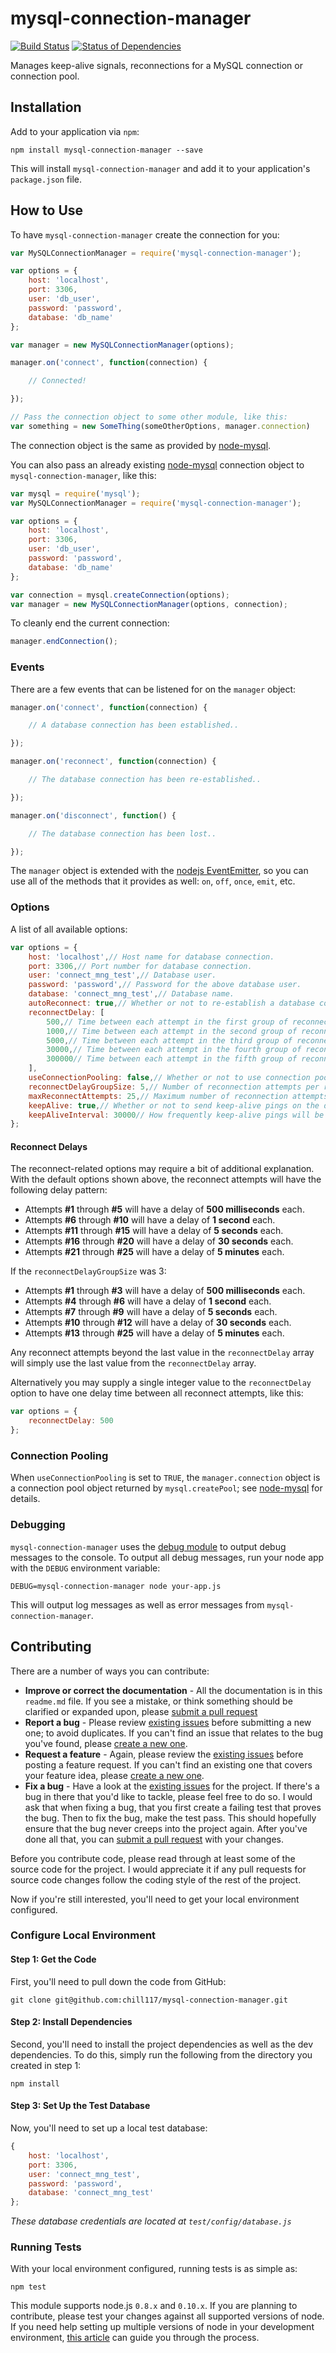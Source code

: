 # mysql-connection-manager

[![Build Status](https://travis-ci.org/chill117/mysql-connection-manager.svg?branch=master)](https://travis-ci.org/chill117/mysql-connection-manager) [![Status of Dependencies](https://david-dm.org/chill117/mysql-connection-manager.svg)](https://david-dm.org/chill117/mysql-connection-manager)

Manages keep-alive signals, reconnections for a MySQL connection or connection pool.


## Installation

Add to your application via `npm`:
```
npm install mysql-connection-manager --save
```
This will install `mysql-connection-manager` and add it to your application's `package.json` file.


## How to Use

To have `mysql-connection-manager` create the connection for you:
```js
var MySQLConnectionManager = require('mysql-connection-manager');

var options = {
	host: 'localhost',
	port: 3306,
	user: 'db_user',
	password: 'password',
	database: 'db_name'
};

var manager = new MySQLConnectionManager(options);

manager.on('connect', function(connection) {

	// Connected!

});

// Pass the connection object to some other module, like this:
var something = new SomeThing(someOtherOptions, manager.connection)
```
The connection object is the same as provided by [node-mysql](https://github.com/felixge/node-mysql).

You can also pass an already existing [node-mysql](https://github.com/felixge/node-mysql) connection object to `mysql-connection-manager`, like this:
```js
var mysql = require('mysql');
var MySQLConnectionManager = require('mysql-connection-manager');

var options = {
	host: 'localhost',
	port: 3306,
	user: 'db_user',
	password: 'password',
	database: 'db_name'
};

var connection = mysql.createConnection(options);
var manager = new MySQLConnectionManager(options, connection);
```

To cleanly end the current connection:
```js
manager.endConnection();
```


### Events

There are a few events that can be listened for on the `manager` object:
```js
manager.on('connect', function(connection) {

	// A database connection has been established..

});

manager.on('reconnect', function(connection) {

	// The database connection has been re-established..

});

manager.on('disconnect', function() {

	// The database connection has been lost..

});
```
The `manager` object is extended with the [nodejs EventEmitter](http://nodejs.org/api/events.html), so you can use all of the methods that it provides as well: `on`, `off`, `once`, `emit`, etc.


### Options

A list of all available options:
```js
var options = {
	host: 'localhost',// Host name for database connection.
	port: 3306,// Port number for database connection.
	user: 'connect_mng_test',// Database user.
	password: 'password',// Password for the above database user.
	database: 'connect_mng_test',// Database name.
	autoReconnect: true,// Whether or not to re-establish a database connection after a disconnect.
	reconnectDelay: [
		500,// Time between each attempt in the first group of reconnection attempts; milliseconds.
		1000,// Time between each attempt in the second group of reconnection attempts; milliseconds.
		5000,// Time between each attempt in the third group of reconnection attempts; milliseconds.
		30000,// Time between each attempt in the fourth group of reconnection attempts; milliseconds.
		300000// Time between each attempt in the fifth group of reconnection attempts; milliseconds.
	],
	useConnectionPooling: false,// Whether or not to use connection pooling.
	reconnectDelayGroupSize: 5,// Number of reconnection attempts per reconnect delay value.
	maxReconnectAttempts: 25,// Maximum number of reconnection attempts. Set to 0 for unlimited.
	keepAlive: true,// Whether or not to send keep-alive pings on the database connection(s).
	keepAliveInterval: 30000// How frequently keep-alive pings will be sent; milliseconds.
};
```

#### Reconnect Delays

The reconnect-related options may require a bit of additional explanation. With the default options shown above, the reconnect attempts will have the following delay pattern:

* Attempts __#1__ through __#5__ will have a delay of __500 milliseconds__ each.
* Attempts __#6__ through __#10__ will have a delay of __1 second__ each.
* Attempts __#11__ through __#15__ will have a delay of __5 seconds__ each.
* Attempts __#16__ through __#20__ will have a delay of __30 seconds__ each.
* Attempts __#21__ through __#25__ will have a delay of __5 minutes__ each.

If the `reconnectDelayGroupSize` was 3:

* Attempts __#1__ through __#3__ will have a delay of __500 milliseconds__ each.
* Attempts __#4__ through __#6__ will have a delay of __1 second__ each.
* Attempts __#7__ through __#9__ will have a delay of __5 seconds__ each.
* Attempts __#10__ through __#12__ will have a delay of __30 seconds__ each.
* Attempts __#13__ through __#25__ will have a delay of __5 minutes__ each.

Any reconnect attempts beyond the last value in the `reconnectDelay` array will simply use the last value from the `reconnectDelay` array.

Alternatively you may supply a single integer value to the `reconnectDelay` option to have one delay time between all reconnect attempts, like this:
```js
var options = {
	reconnectDelay: 500
};
```


### Connection Pooling

When `useConnectionPooling` is set to `TRUE`, the `manager.connection` object is a connection pool object returned by `mysql.createPool`; see [node-mysql](https://github.com/felixge/node-mysql#pooling-connections) for details.


### Debugging

`mysql-connection-manager` uses the [debug module](https://github.com/visionmedia/debug) to output debug messages to the console. To output all debug messages, run your node app with the `DEBUG` environment variable:
```
DEBUG=mysql-connection-manager node your-app.js
```
This will output log messages as well as error messages from `mysql-connection-manager`.


## Contributing

There are a number of ways you can contribute:

* **Improve or correct the documentation** - All the documentation is in this `readme.md` file. If you see a mistake, or think something should be clarified or expanded upon, please [submit a pull request](https://github.com/chill117/mysql-connection-manager/pulls/new)
* **Report a bug** - Please review [existing issues](https://github.com/chill117/mysql-connection-manager/issues) before submitting a new one; to avoid duplicates. If you can't find an issue that relates to the bug you've found, please [create a new one](https://github.com/chill117/mysql-connection-manager/issues).
* **Request a feature** - Again, please review the [existing issues](https://github.com/chill117/mysql-connection-manager/issues) before posting a feature request. If you can't find an existing one that covers your feature idea, please [create a new one](https://github.com/chill117/mysql-connection-manager/issues).
* **Fix a bug** - Have a look at the [existing issues](https://github.com/chill117/mysql-connection-manager/issues) for the project. If there's a bug in there that you'd like to tackle, please feel free to do so. I would ask that when fixing a bug, that you first create a failing test that proves the bug. Then to fix the bug, make the test pass. This should hopefully ensure that the bug never creeps into the project again. After you've done all that, you can [submit a pull request](https://github.com/chill117/mysql-connection-manager/pulls/new) with your changes.

Before you contribute code, please read through at least some of the source code for the project. I would appreciate it if any pull requests for source code changes follow the coding style of the rest of the project.

Now if you're still interested, you'll need to get your local environment configured.


### Configure Local Environment

#### Step 1: Get the Code

First, you'll need to pull down the code from GitHub:
```
git clone git@github.com:chill117/mysql-connection-manager.git
```

#### Step 2: Install Dependencies

Second, you'll need to install the project dependencies as well as the dev dependencies. To do this, simply run the following from the directory you created in step 1:
```
npm install
```

#### Step 3: Set Up the Test Database

Now, you'll need to set up a local test database:
```js
{
	host: 'localhost',
	port: 3306,
	user: 'connect_mng_test',
	password: 'password',
	database: 'connect_mng_test'
};
```
*These database credentials are located at `test/config/database.js`*


### Running Tests

With your local environment configured, running tests is as simple as:
```
npm test
```
This module supports node.js `0.8.x` and `0.10.x`. If you are planning to contribute, please test your changes against all supported versions of node. If you need help setting up multiple versions of node in your development environment, [this article](https://degreesofzero.com/article/how-to-install-multiple-versions-of-nodejs.html) can guide you through the process.